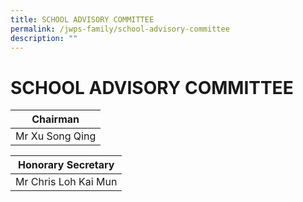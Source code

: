 ```yaml
---
title: SCHOOL ADVISORY COMMITTEE
permalink: /jwps-family/school-advisory-committee
description: ""
---
```

# SCHOOL ADVISORY COMMITTEE

|     Chairman     |
|:----------------:|
|  Mr Xu Song Qing |

| Honorary Secretary |
|:---:|
| Mr Chris Loh Kai Mun |